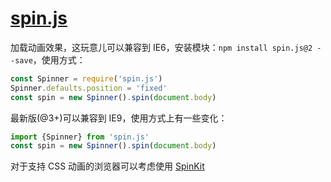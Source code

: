 # [spin.js](http://spin.js.org/)

加载动画效果，这玩意儿可以兼容到 IE6，安装模块：`npm install spin.js@2 --save`，使用方式：

``` javascript
const Spinner = require('spin.js')
Spinner.defaults.position = 'fixed'
const spin = new Spinner().spin(document.body)
```

最新版(@3+)可以兼容到 IE9，使用方式上有一些变化：

``` javascript
import {Spinner} from 'spin.js'
const spin = new Spinner().spin(document.body)
```

对于支持 CSS 动画的浏览器可以考虑使用 [SpinKit](https://github.com/tobiasahlin/SpinKit)
